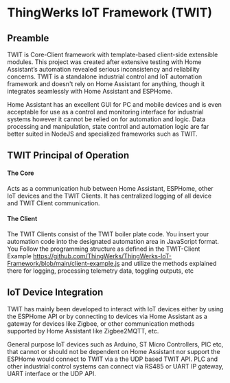 # ThingWerks IoT Framework (TWIT)

## Preamble

TWIT is Core-Client framework with template-based client-side extensible modules. This project was created after extensive testing with Home Assistant’s automation revealed serious inconsistency and reliability concerns. TWIT is a standalone industrial control and IoT automation framework and doesn't rely on Home Assistant for anything, though it integrates seamlessly with Home Assistant and ESPHome. 

Home Assistant has an excellent GUI for PC and mobile devices and is even acceptable for use as a control and monitoring interface for industrial systems however it cannot be relied on for automation and logic. Data processing and manipulation, state control and automation logic are far better suited in NodeJS and specialized frameworks such as TWIT.

## TWIT Principal of Operation

#### The Core
Acts as a communication hub between Home Assistant, ESPHome, other IoT devices and the TWIT Clients. It has centralized logging of all device and TWIT Client communication.   

#### The Client
The TWIT Clients consist of the TWIT boiler plate code. You insert your automation code into the designated automation area in JavaScript format. You Follow the programming structure as defined in the TWIT-Client Example https://github.com/ThingWerks/ThingWerks-IoT-Framework/blob/main/client-example.js  and utilize the methods explained there for logging, processing telemetry data, toggling outputs, etc 


## IoT Device Integration

TWIT has mainly been developed to interact with IoT devices either by using the ESPHome API or by connecting to devices via Home Assistant as a gateway for devices like Zigbee, or other communication methods supported by Home Assistant like Zigbee2MQTT, etc. 

General purpose IoT devices such as Arduino, ST Micro Controllers, PIC etc, that cannot or should not be dependent on Home Assistant nor support the ESPHome would connect to TWIT via a the UDP based TWIT API. PLC and other industrial control systems can connect via RS485 or UART IP gateway, UART interface or the UDP API. 
